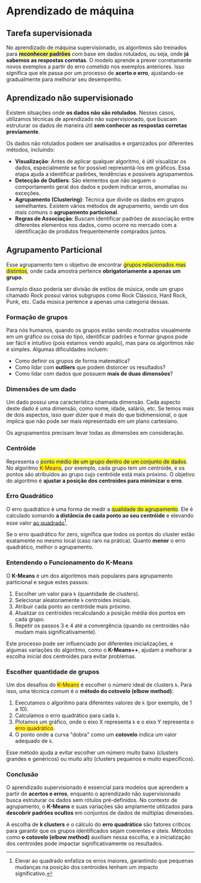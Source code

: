 # Aprendizado de máquina

## Tarefa supervisionada

No aprendizado de máquina supervisionado, os algoritmos são treinados para <mark style="color:blue;">**reconhecer padrões**</mark> com base em dados rotulados, ou seja, onde **já sabemos as respostas corretas**. O modelo aprende a prever corretamente novos exemplos a partir do erro cometido nos exemplos anteriores. Isso significa que ele passa por um processo de **acerto e erro**, ajustando-se gradualmente para melhorar seu desempenho.

## Aprendizado não supervisionado

Existem situações onde **os dados não são rotulados**. Nesses casos, utilizamos técnicas de aprendizado não supervisionado, que buscam estruturar os dados de maneira útil **sem conhecer as respostas corretas previamente**.

Os dados não rotulados podem ser analisados e organizados por diferentes métodos, incluindo:

* **Visualização**: Antes de aplicar qualquer algoritmo, é útil visualizar os dados, especialmente se for possível representá-los em gráficos. Essa etapa ajuda a identificar padrões, tendências e possíveis agrupamentos.
* **Detecção de Outliers**: São elementos que não seguem o comportamento geral dos dados e podem indicar erros, anomalias ou exceções.
* **Agrupamento (Clustering)**: Técnica que divide os dados em grupos semelhantes. Existem vários métodos de agrupamento, sendo um dos mais comuns o **agrupamento particional**.
* **Regras de Associação**: Buscam identificar padrões de associação entre diferentes elementos nos dados, como ocorre no mercado com a identificação de produtos frequentemente comprados juntos.

## **Agrupamento Particional**

Esse agrupamento tem o objetivo de encontrar <mark style="color:blue;">grupos relacionados mas distintos</mark>, onde cada amostra pertence **obrigatoriamente a apenas um grupo**.

Exemplo disso poderia ser divisão de estilos de música, onde um grupo chamado Rock possui vários subgrupos como Rock Clássico, Hard Rock, Punk, etc. Cada música pertence a apenas uma categoria dessas.

### Formação de grupos

Para nós humanos, quando os grupos estão sendo mostrados visualmente em um gráfico ou coisa do tipo, identificar padrões e formar grupos pode ser fácil e intuitivo (pois estamos vendo aquilo), mas para os algoritmos não é simples. Algumas dificuldades incluem:

* Como definir os grupos de forma matemática?
* Como lidar com **outliers** que podem distorcer os resultados?
* Como lidar com dados que possuem **mais de duas dimensões**?

### Dimensões de um dado

Um dado possui uma característica chamada dimensão. Cada aspecto deste dado é uma dimensão, como nome, idade, salário, etc. Se temos mais de dois aspectos, isso quer dizer que é mais do que bidimensional, o que implica que não pode ser mais representado em um plano cartesiano.

Os agrupamentos precisam levar todas as dimensões em consideração.

### **Centróide**

Representa o <mark style="color:blue;">ponto médio de um grupo dentro de um conjunto de dados</mark>. No algoritmo <mark style="color:purple;">K-Means</mark>, por exemplo, cada grupo tem um centróide, e os pontos são atribuídos ao grupo cujo centróide está mais próximo. O objetivo do algoritmo é **ajustar a posição dos centroides para minimizar o erro**.

### **Erro Quadrático**

O erro quadrático é uma forma de medir a <mark style="color:blue;">qualidade do agrupamento</mark>. Ele é calculado somando **a distância de cada ponto ao seu centróide** e elevando esse valor [ao quadrado](#user-content-fn-1)[^1].

Se o erro quadrático for zero, significa que todos os pontos do cluster estão exatamente no mesmo local (caso raro na prática). Quanto **menor** o erro quadrático, melhor o agrupamento.

### **Entendendo o Funcionamento do K-Means**

O **K-Means** é um dos algoritmos mais populares para agrupamento particional e segue estes passos:

1. Escolher um valor para `k` (quantidade de clusters).
2. Selecionar aleatoriamente `k` centroides iniciais.
3. Atribuir cada ponto ao centróide mais próximo.
4. Atualizar os centroides recalculando a posição média dos pontos em cada grupo.
5. Repetir os passos 3 e 4 até a convergência (quando os centroides não mudam mais significativamente).

Este processo pode ser influenciado por diferentes inicializações, e algumas variações do algoritmo, como o **K-Means++**, ajudam a melhorar a escolha inicial dos centroides para evitar problemas.

### Escolher quantidade de grupos

Um dos desafios do <mark style="color:purple;">K-Means</mark> é escolher o número ideal de clusters `k`. Para isso, uma técnica comum é o **método do cotovelo (elbow method)**:

1. Executamos o algoritmo para diferentes valores de `k` (por exemplo, de 1 a 10).
2. Calculamos o erro quadrático para cada `k`.
3. Plotamos um gráfico, onde o eixo X representa `k` e o eixo Y representa o <mark style="color:purple;">erro quadrático</mark>.
4. O ponto onde a curva "dobra" como um **cotovelo** indica um valor adequado de `k`.

Esse método ajuda a evitar escolher um número muito baixo (clusters grandes e genéricos) ou muito alto (clusters pequenos e muito específicos).

### **Conclusão**

O aprendizado supervisionado é essencial para modelos que aprendem a partir de **acertos e erros**, enquanto o aprendizado não supervisionado busca estruturar os dados sem rótulos pré-definidos. No contexto de agrupamento, o **K-Means** e suas variações são amplamente utilizados para **descobrir padrões ocultos** em conjuntos de dados de múltiplas dimensões.

A escolha de **k clusters** e o cálculo do **erro quadrático** são fatores críticos para garantir que os grupos identificados sejam coerentes e úteis. Métodos como **o cotovelo (elbow method)** auxiliam nessa escolha, e a inicialização dos centroides pode impactar significativamente os resultados.

[^1]: Elevar ao quadrado enfatiza os erros maiores, garantindo que pequenas mudanças na posição dos centroides tenham um impacto significativo.
